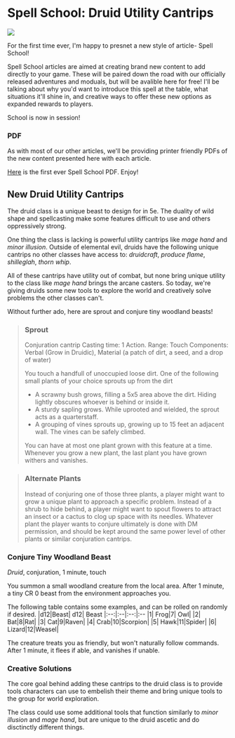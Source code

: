# Spell School: Druid Utility Cantrips  
<img src="http://www.wallpapermaiden.com/wallpaper/15690/download/2048x1536/elf-fantasy-women-squirrel-blue-eyes-tattoo.jpg">

For the first time ever, I'm happy to presnet a new style of article- Spell School!

Spell School articles are aimed at creating brand new content to add directly to your game. These will be paired down the road with our officially released adventures and moduals, but will be avalible here for free! I'll be talking about why you'd want to introduce this spell at the table, what situations it'll shine in, and creative ways to offer these new options as expanded rewards to players. 

School is now in session!

### PDF 
As with most of our other articles, we'll be providing printer friendly PDFs of the new content presented here with each article. 

[Here]() is the first ever Spell School PDF. Enjoy!
 
## New Druid Utility Cantrips
The druid class is a unique beast to design for in 5e. The duality of wild shape and spellcasting make some features difficult to use and others oppressively strong. 

One thing the class is lacking is powerful utility cantrips like *mage hand* and *minor illusion*. Outside of elemental evil, druids have the following unique cantrips no other classes have access to: *druidcraft*, *produce flame*, *shilleglah*, *thorn whip*. 

All of these cantrips have utility out of combat, but none bring unique utility to the class like *mage hand* brings the arcane casters. So today, we're giving druids some new tools to explore the world and creatively solve problems the other classes can't. 

Without further ado, here are sprout and conjure tiny woodland beasts!

>### Sprout 
> Conjuration cantrip
>Casting time: 1 Action.
>Range: Touch
> Components: Verbal (Grow in Druidic), Material (a patch of dirt, a seed, and a drop of water)
>
>You touch a handfull of unoccupied loose dirt. One of the following small plants of your choice sprouts up from the dirt
>- A scrawny bush grows, filling a 5x5  area above the dirt. Hiding lightly obscures whoever is behind or inside it.
>- A sturdy sapling grows. While uprooted and wielded, the sprout acts as a quarterstaff. 
>- A grouping of vines sprouts up, growing up to 15 feet an adjacent wall. The vines can be safely climbed.
>
>You can have at most one plant grown with this feature at a time. Whenever you grow a new plant, the last plant you have grown withers and vanishes. 

> ### Alternate Plants
> Instead of conjuring one of those three plants, a player might want to grow a unique plant to approach a specific problem. Instead of a shrub to hide behind, a player might want to spout flowers to attract an insect or a cactus to clog up space with its needles. 
> Whatever plant the player wants to conjure ultimately is done with DM permission, and should be kept around the same power level of other plants or similar conjuration cantrips. 


### Conjure Tiny Woodland Beast
*Druid*, conjuration, 1 minute, touch

You summon a small woodland creature from the local area. After 1 minute, a tiny CR 0 beast from the environment approaches you. 

The following table contains some examples, and can be rolled on randomly if desired.
|d12|Beast| d12| Beast
|:--:|:--|:--:|:--
|1| Frog|7| Owl|
|2| Bat|8|Rat|
|3| Cat|9|Raven|
|4| Crab|10|Scorpion|
|5| Hawk|11|Spider|
|6| Lizard|12|Weasel| 

The creature treats you as friendly, but won't naturally follow commands. After 1 minute, it flees if able, and vanishes if unable. 

### Creative Solutions 
The core goal behind adding these cantrips to the druid class is to provide tools characters can use to embelish their theme and bring unique tools to the group for world exploration. 

The class could use some additional tools that function similarly to *minor illusion* and *mage hand*, but are unique to the druid ascetic and do disctinctly different things. 


